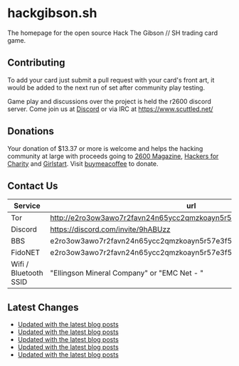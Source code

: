 # hackgibson.sh
The homepage for the open source Hack The Gibson // SH trading card game.


## Contributing

To add your card just submit a pull request with your card's front art, it would be added to the next run of set after community play testing.

Game play and discussions over the project is held the r2600 discord server. Come join us at [Discord](https://discord.com/invite/9hABUzz) or via IRC at https://www.scuttled.net/


## Donations

Your donation of $13.37 or more is welcome and helps the hacking community at large with proceeds going to [2600 Magazine](https://2600.com/), [Hackers for Charity](https://hackersforcharity.org) and [Girlstart](https://girlstart.org).  Visit [buymeacoffee](https://www.buymeacoffee.com/hackgibson.sh) to donate.


## Contact Us

Service | url
-|-
Tor | http://e2ro3ow3awo7r2favn24n65ycc2qmzkoayn5r57e3f56nvjwdcgg32ad.onion
Discord | https://discord.com/invite/9hABUzz
BBS | e2ro3ow3awo7r2favn24n65ycc2qmzkoayn5r57e3f56nvjwdcgg32ad.onion:23
FidoNET | e2ro3ow3awo7r2favn24n65ycc2qmzkoayn5r57e3f56nvjwdcgg32ad.onion:24554
Wifi / Bluetooth SSID | "Ellingson Mineral Company" or "EMC Net - <fidonet address>"

## Latest Changes
<!-- BLOG-POST-LIST:START -->
- [Updated with the latest blog posts](https://github.com/DFW2600/hackgibson.sh/commit/b370643b7cffe588d067bbb3f01b33254dd7f8e6)
- [Updated with the latest blog posts](https://github.com/DFW2600/hackgibson.sh/commit/3b8598d4c177323153f7af12ab049264b21a5281)
- [Updated with the latest blog posts](https://github.com/DFW2600/hackgibson.sh/commit/7d7270a3129179bf736c6766ad7e1b5d9c6303ad)
- [Updated with the latest blog posts](https://github.com/DFW2600/hackgibson.sh/commit/535b4736a1df00cc2adeac85305461ab1d4d3ee6)
- [Updated with the latest blog posts](https://github.com/DFW2600/hackgibson.sh/commit/ac99d1b5988cd6250b2d0651766642dd489b25e2)
<!-- BLOG-POST-LIST:END -->
